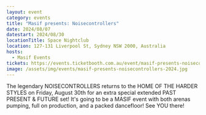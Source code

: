 ```yaml
---
layout: event
category: events
title: "Masif presents: Noisecontrollers"
date: 2024/08/07
datestart: 2024/08/30
locationTitle: Space Nightclub
location: 127-131 Liverpool St, Sydney NSW 2000, Australia
hosts:
  - Masif Events
tickets: https://events.ticketbooth.com.au/event/masif-presents-noisecontrollers
image: /assets/img/events/masif-presents-noisecontrollers-2024.jpg
---
```


The legendary NOISECONTROLLERS returns to the HOME OF THE HARDER STYLES on Friday, August 30th for an extra special extended PAST PRESENT & FUTURE set! It's going to be a MASIF event with both arenas pumping, full on production, and a packed dancefloor! See YOU there!